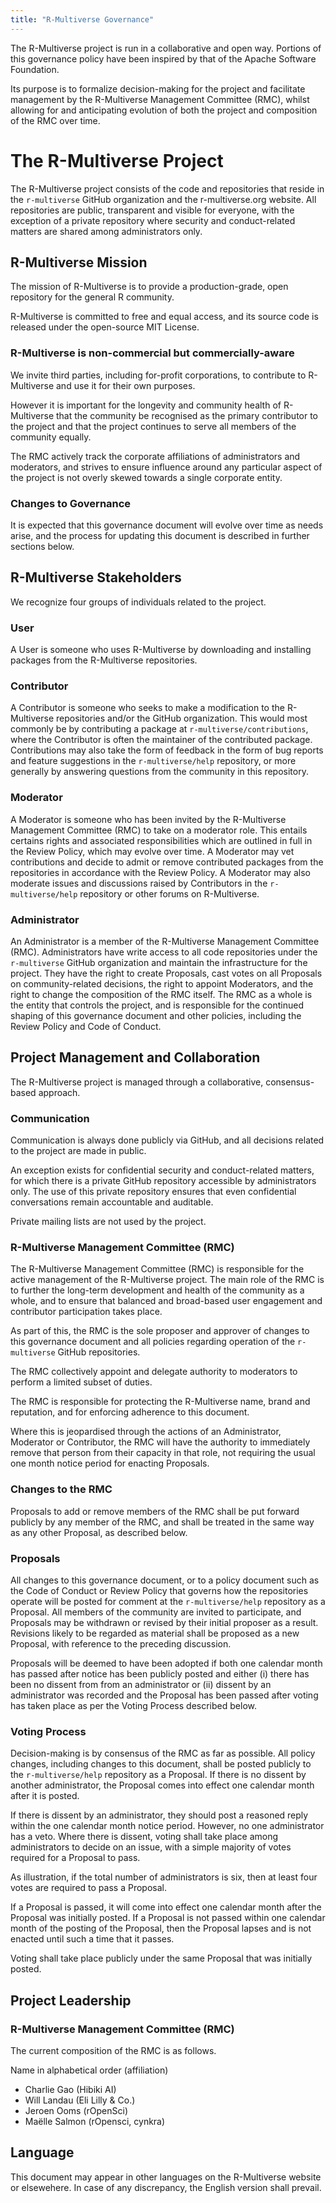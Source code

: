```yaml
---
title: "R-Multiverse Governance"
---
```


The R-Multiverse project is run in a collaborative and open way.
Portions of this governance policy have been inspired by that of the Apache Software Foundation.

Its purpose is to formalize decision-making for the project and facilitate management by the R-Multiverse Management Committee (RMC), whilst allowing for and anticipating evolution of both the project and composition of the RMC over time.

# The R-Multiverse Project

The R-Multiverse project consists of the code and repositories that reside in the `r-multiverse` GitHub organization and the r-multiverse.org website.
All repositories are public, transparent and visible for everyone, with the exception of a private repository where security and conduct-related matters are shared among administrators only.

## R-Multiverse Mission

The mission of R-Multiverse is to provide a production-grade, open repository for the general R community.

R-Multiverse is committed to free and equal access, and its source code is released under the open-source MIT License.

### R-Multiverse is non-commercial but commercially-aware

We invite third parties, including for-profit corporations, to contribute to R-Multiverse and use it for their own purposes.

However it is important for the longevity and community health of R-Multiverse that the community be recognised as the primary contributor to the project and that the project continues to serve all members of the community equally.

The RMC actively track the corporate affiliations of administrators and moderators, and strives to ensure influence around any particular aspect of the project is not overly skewed towards a single corporate entity.

### Changes to Governance

It is expected that this governance document will evolve over time as needs arise, and the process for updating this document is described in further sections below.

## R-Multiverse Stakeholders

We recognize four groups of individuals related to the project.

### User

A User is someone who uses R-Multiverse by downloading and installing packages from the R-Multiverse repositories.

### Contributor

A Contributor is someone who seeks to make a modification to the R-Multiverse repositories and/or the GitHub organization.
This would most commonly be by contributing a package at `r-multiverse/contributions`, where the Contributor is often the maintainer of the contributed package.
Contributions may also take the form of feedback in the form of bug reports and feature suggestions in the `r-multiverse/help` repository, or more generally by answering questions from the community in this repository.

### Moderator

A Moderator is someone who has been invited by the R-Multiverse Management Committee (RMC) to take on a moderator role.
This entails certains rights and associated responsibilities which are outlined in full in the Review Policy, which may evolve over time.
A Moderator may vet contributions and decide to admit or remove contributed packages from the repositories in accordance with the Review Policy.
A Moderator may also moderate issues and discussions raised by Contributors in the `r-multiverse/help` repository or other forums on R-Multiverse.

### Administrator

An Administrator is a member of the R-Multiverse Management Committee (RMC).
Administrators have write access to all code repositories under the `r-multiverse` GitHub organization and maintain the infrastructure for the project.
They have the right to create Proposals, cast votes on all Proposals on community-related decisions, the right to appoint Moderators, and the right to change the composition of the RMC itself.
The RMC as a whole is the entity that controls the project, and is responsible for the continued shaping of this governance document and other policies, including the Review Policy and Code of Conduct.

## Project Management and Collaboration

The R-Multiverse project is managed through a collaborative, consensus-based approach.

### Communication

Communication is always done publicly via GitHub, and all decisions related to the project are made in public.

An exception exists for confidential security and conduct-related matters, for which there is a private GitHub repository accessible by administrators only.
The use of this private repository ensures that even confidential conversations remain accountable and auditable.

Private mailing lists are not used by the project.

### R-Multiverse Management Committee (RMC)

The R-Multiverse Management Committee (RMC) is responsible for the active management of the R-Multiverse project.
The main role of the RMC is to further the long-term development and health of the community as a whole, and to ensure that balanced and broad-based user engagement and contributor participation takes place.

As part of this, the RMC is the sole proposer and approver of changes to this governance document and all policies regarding operation of the `r-multiverse` GitHub repositories.

The RMC collectively appoint and delegate authority to moderators to perform a limited subset of duties.

The RMC is responsible for protecting the R-Multiverse name, brand and reputation, and for enforcing adherence to this document.

Where this is jeopardised through the actions of an Administrator, Moderator or Contributor, the RMC will have the authority to immediately remove that person from their capacity in that role, not requiring the usual one month notice period for enacting Proposals.

### Changes to the RMC

Proposals to add or remove members of the RMC shall be put forward publicly by any member of the RMC, and shall be treated in the same way as any other Proposal, as described below.

### Proposals

All changes to this governance document, or to a policy document such as the Code of Conduct or Review Policy that governs how the repositories operate will be posted for comment at the `r-multiverse/help` repository as a Proposal.
All members of the community are invited to participate, and Proposals may be withdrawn or revised by their initial proposer as a result.
Revisions likely to be regarded as material shall be proposed as a new Proposal, with reference to the preceding discussion.

Proposals will be deemed to have been adopted if both one calendar month has passed after notice has been publicly posted and either (i) there has been no dissent from from an administrator or (ii) dissent by an administrator was recorded and the Proposal has been passed after voting has taken place as per the Voting Process described below.

### Voting Process

Decision-making is by consensus of the RMC as far as possible.
All policy changes, including changes to this document, shall be posted publicly to the `r-multiverse/help` repository as a Proposal.
If there is no dissent by another administrator, the Proposal comes into effect one calendar month after it is posted.

If there is dissent by an administrator, they should post a reasoned reply within the one calendar month notice period.
However, no one administrator has a veto.
Where there is dissent, voting shall take place among administrators to decide on an issue, with a simple majority of votes required for a Proposal to pass.

As illustration, if the total number of administrators is six, then at least four votes are required to pass a Proposal.

If a Proposal is passed, it will come into effect one calendar month after the Proposal was initially posted.
If a Proposal is not passed within one calendar month of the posting of the Proposal, then the Proposal lapses and is not enacted until such a time that it passes.

Voting shall take place publicly under the same Proposal that was initially posted.

## Project Leadership

### R-Multiverse Management Committee (RMC)

The current composition of the RMC is as follows.

Name in alphabetical order (affiliation)

- Charlie Gao (Hibiki AI)
- Will Landau (Eli Lilly & Co.)
- Jeroen Ooms (rOpenSci)
- Maëlle Salmon (rOpensci, cynkra)

## Language

This document may appear in other languages on the R-Multiverse website or elsewehere.
In case of any discrepancy, the English version shall prevail.
